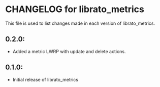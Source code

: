 # CHANGELOG for librato_metrics

This file is used to list changes made in each version of librato_metrics.

## 0.2.0:

* Added a metric LWRP with update and delete actions.

## 0.1.0:

* Initial release of librato_metrics
